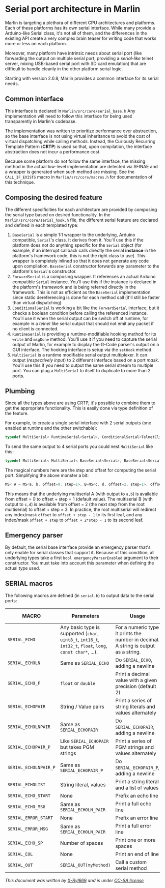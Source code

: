 # Serial port architecture in Marlin

Marlin is targeting a plethora of different CPU architectures and platforms. Each of these platforms has its own serial interface.
While many provide a Arduino-like Serial class, it's not all of them, and the differences in the existing API create a very complex brain teaser for writing code that works more or less on each platform.

Moreover, many platform have intrinsic needs about serial port (like forwarding the output on multiple serial port, providing a *serial-like* telnet server, mixing USB-based serial port with SD card emulation) that are difficult to handle cleanly in the other platform serial logic.

Starting with version 2.0.8, Marlin provides a common interface for its serial needs.

## Common interface

This interface is declared in `Marlin/src/core/serial_base.h`
Any implementation will need to follow this interface for being used transparently in Marlin's codebase.

The implementation was written to prioritize performance over abstraction, so the base interface is not using virtual inheritance to avoid the cost of virtual dispatching while calling methods.
Instead, the Curiously Recurring Template Pattern (**CRTP**) is used so that, upon compilation, the interface abstraction does not incur a performance cost.

Because some platform do not follow the same interface, the missing method in the actual low-level implementation are detected via SFINAE and a wrapper is generated when such method are missing. See the `CALL_IF_EXISTS` macro in `Marlin/src/core/macros.h` for documentation of this technique.

## Composing the desired feature
The different specificities for each architecture are provided by composing the serial type based on desired functionality.
In the `Marlin/src/core/serial_hook.h` file, the different serial feature are declared and defined in each templated type:
1. `BaseSerial` is a simple 1:1 wrapper to the underlying, Arduino compatible, `Serial`'s class. It derives from it. You'll use this if the platform does not do anything specific for the `Serial` object (for example, if an interrupt callback calls directly the serial **instance** in the platform's framework code, this is not the right class to use). This wrapper is completely inlined so that it does not generate any code upon compilation. `BaseSerial` constructor forwards any parameter to the platform's `Serial`'s constructor.
2. `ForwardSerial` is a composing wrapper. It references an actual Arduino compatible `Serial` instance. You'll use this if the instance is declared in the platform's framework and is being referred directly in the framework. This is not as efficient as the `BaseSerial` implementation since static dereferencing is done for each method call (it'll still be faster than virtual dispatching)
3. `ConditionalSerial` is working a bit like the `ForwardSerial` interface, but it checks a boolean condition before calling the referenced instance. You'll use it when the serial output can be switch off at runtime, for example in a *telnet* like serial output that should not emit any packet if no client is connected.
4. `RuntimeSerial` is providing a runtime-modifiable hooking method for its `write` and `msgDone` method. You'll use it if you need to capture the serial output of Marlin, for example to display the G-Code parser's output on a GUI interface. The hooking interface is setup via the `setHook` method.
5. `MultiSerial` is a runtime modifiable serial output multiplexer. It can output (*respectively input*) to 2 different interface based on a port *mask*. You'll use this if you need to output the same serial stream to multiple port. You can plug a `MultiSerial` to itself to duplicate to more than 2 ports.

## Plumbing
Since all the types above are using CRTP, it's possible to combine them to get the appropriate functionality.
This is easily done via type definition of the feature.

For example, to create a single serial interface with 2 serial outputs (one enabled at runtime and the other switchable):
```cpp
typedef MultiSerial< RuntimeSerial<Serial>, ConditionalSerial<TelnetClient> > Serial1Class;
```

To send the same output to 4 serial ports you could nest `MultiSerial` like this:
```cpp
typedef MultiSerial< MultiSerial< BaseSerial<Serial>, BaseSerial<Serial1> >, MultiSerial< BaseSerial<Serial2>, BaseSerial<Serial3>, 2, 1>, 0, 2> Serial1Class;
```
The magical numbers here are the step and offset for computing the serial port. Simplifying the above monster a bit:
```cpp
MS< A = MS<a, b, offset=0, step=1>, B=MS<c, d, offset=2, step=1>, offset=0, step=2>
```
This means that the underlying multiserial A (with output to `a,b`) is available from offset = 0 to offset + step = 1 (default value).
The multiserial B (with output to `c,d`) is available from offset = 2 (the next step from the root multiserial) to offset + step = 3.
In practice, the root multiserial will redirect any index/mask `offset` to `offset + step - 1` to its first leaf, and any index/mask `offset + step` to `offset + 2*step - 1` to its second leaf.

## Emergency parser
By default, the serial base interface provide an emergency parser that's only enable for serial classes that support it. Because of this condition, all underlying types take a first `bool emergencyParserEnabled` argument to their constructor. You must take into account this parameter when defining the actual type used.

## SERIAL macros
The following macros are defined (in `serial.h`) to output data to the serial ports:

| MACRO | Parameters | Usage | Example | Expected output |
|-------|------------|-------|---------|-----------------|
| `SERIAL_ECHO` | Any basic type is supported (`char`, `uint8_t`, `int16_t`, `int32_t`, `float`, `long`, `const char*`, ...). | For a numeric type it prints the number in decimal. A string is output as a string. | `uint8_t a = 123; SERIAL_ECHO(a); SERIAL_CHAR(' '); SERIAL_ECHO(' '); ` | `123 32` |
| `SERIAL_ECHOLN` | Same as `SERIAL_ECHO` | Do `SERIAL_ECHO`, adding a newline | `int a = 456; SERIAL_ECHOLN(a);` | `456\n` |
| `SERIAL_ECHO_F` | `float` or `double` | Print a decimal value with a given precision (default 2) | `float a = 3.1415; SERIAL_ECHO_F(a); SERIAL_CHAR(' '); SERIAL_ECHO_F(a, 4);` | `3.14 3.1415`|
| `SERIAL_ECHOPAIR` | String / Value pairs | Print a series of string literals and values alternately | `SERIAL_ECHOPAIR("Bob", 34);` | `Bob34` |
| `SERIAL_ECHOLNPAIR` | Same as `SERIAL_ECHOPAIR` | Do `SERIAL_ECHOPAIR`, adding a newline | `SERIAL_ECHOPAIR("Alice", 56);` | `alice56` |
| `SERIAL_ECHOPAIR_P` | Like `SERIAL_ECHOPAIR` but takes PGM strings | Print a series of PGM strings and values alternately | `SERIAL_ECHOPAIR_P(GET_TEXT(MSG_HELLO), 123);` | `Hello123` |
| `SERIAL_ECHOLNPAIR_P` | Same as `SERIAL_ECHOPAIR_P` | Do `SERIAL_ECHOPAIR_P`, adding a newline | `SERIAL_ECHOLNPAIR_P(PSTR("Alice"), 78);` | `alice78\n` |
| `SERIAL_ECHOLIST` | String literal, values | Print a string literal and a list of values | `SERIAL_ECHOLIST("Key ", 1, 2, 3);` | `Key 1, 2, 3` |
| `SERIAL_ECHO_START` | None | Prefix an echo line | `SERIAL_ECHO_START();` | `echo:` |
| `SERIAL_ECHO_MSG` | Same as `SERIAL_ECHOLN_PAIR` | Print a full echo line | `SERIAL_ECHO_MSG("Count is ", count);` | `echo:Count is 3` |
| `SERIAL_ERROR_START`| None | Prefix an error line | `SERIAL_ERROR_START();` | `Error:` |
| `SERIAL_ERROR_MSG` | Same as `SERIAL_ECHOLN_PAIR` | Print a full error line | `SERIAL_ERROR_MSG("Not found");` | `Error:Not found` |
| `SERIAL_ECHO_SP` | Number of spaces | Print one or more spaces | `SERIAL_ECHO_SP(3)` | `   ` |
| `SERIAL_EOL` | None | Print an end of line | `SERIAL_EOL();` | `\n` |
| `SERIAL_OUT` | `SERIAL_OUT(myMethod)` | Call a custom serial method | `SERIAL_OUT(msgDone);` | ... |

*This document was written by [X-Ryl669](https://blog.cyril.by) and is under [CC-SA license](https://creativecommons.org/licenses/by-sa)*
